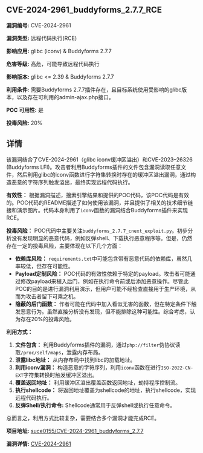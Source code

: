 ## CVE-2024-2961_buddyforms_2.7.7_RCE

**漏洞编号:** CVE-2024-2961

**漏洞类型:** 远程代码执行(RCE)

**影响应用:** glibc (iconv) & Buddyforms 2.7.7

**危害等级:** 高危，可能导致远程代码执行

**影响版本:** glibc <= 2.39 & Buddyforms 2.7.7

**利用条件:** 需要Buddyforms 2.7.7插件存在，且目标系统使用受影响的glibc版本，以及存在可利用的admin-ajax.php接口。

**POC 可用性:** 是

**投毒风险:** 20%

## 详情

该漏洞结合了CVE-2024-2961（glibc iconv缓冲区溢出）和CVE-2023–26326 (Buddyforms LFI)。攻击者利用Buddyforms插件的文件包含漏洞读取任意文件，然后利用glibc的iconv函数进行字符集转换时存在的缓冲区溢出漏洞，通过构造恶意的字符序列触发溢出，最终实现远程代码执行。

**有效性：**
根据漏洞描述，搜索引擎结果和提供的POC代码，该POC代码是有效的。POC代码的README描述了如何使用该漏洞，并且提供了相关的技术细节链接和演示图片。代码本身利用了`iconv`函数的漏洞结合Buddyforms插件来实现RCE。

**投毒风险：**
POC代码中主要关注`buddyforms_2.7.7_cnext_exploit.py`。初步分析没有发现明显的恶意代码，例如反弹shell、下载执行恶意程序等。但是，仍然存在一定的投毒风险，主要体现在以下几个方面：
*   **依赖库风险：** `requirements.txt`中可能包含带有恶意代码的依赖库，虽然几率较低，但存在可能性。
*   **Payload定制风险：** POC代码的有效性依赖于特定的payload。攻击者可能通过修改payload来植入后门，例如在执行命令前或后添加恶意操作。尽管此POC的目的是进行漏洞利用演示，但用户可能不经检查直接用于生产环境，从而为攻击者留下可乘之机。
*   **隐蔽的后门函数：** 作者可能在代码中加入看似无害的函数，但在特定条件下触发恶意行为。虽然直接分析没有发现，但不能排除这种可能性。综合考虑，认为存在20%的投毒风险。

**利用方式：**
1.  **文件包含：** 利用Buddyforms插件的漏洞，通过`php://filter`伪协议读取`/proc/self/maps`，泄露内存布局。
2.  **泄露libc地址：** 从内存布局中找到libc的加载地址。
3.  **利用iconv漏洞：** 构造恶意的字符序列，利用`iconv`函数在进行`ISO-2022-CN-EXT`字符集转换时触发缓冲区溢出。
4.  **覆盖返回地址：** 利用缓冲区溢出覆盖函数返回地址，劫持程序控制流。
5.  **执行shellcode：** 将返回地址覆盖为shellcode的地址，执行shellcode，实现远程代码执行。
6.  **反弹Shell/执行命令:** Shellcode通常用于反弹shell或执行任意命令。

总而言之，利用方式比较复杂，需要结合多个漏洞才能完成RCE。

**项目地址:** [suce0155/CVE-2024-2961_buddyforms_2.7.7](https://github.com/suce0155/CVE-2024-2961_buddyforms_2.7.7)

**漏洞详情:** [CVE-2024-2961](https://nvd.nist.gov/vuln/detail/CVE-2024-2961)